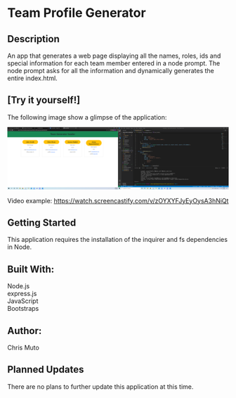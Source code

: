 # Team Profile Generator

## Description

An app that generates a web page displaying all the names, roles, ids and special information for each team member entered in a node prompt. The node prompt asks for all the information and dynamically generates the entire index.html.

## [Try it yourself!]

The following image show a glimpse of the application:

<img src="screenshot.png">

Video example: https://watch.screencastify.com/v/zOYXYFJyEyOysA3hNiQt

## Getting Started

This application requires the installation of the inquirer and fs dependencies in Node.

## Built With:

Node.js <br>
express.js </br>
JavaScript <br>
Bootstraps

## Author:

Chris Muto

## Planned Updates

There are no plans to further update this application at this time.